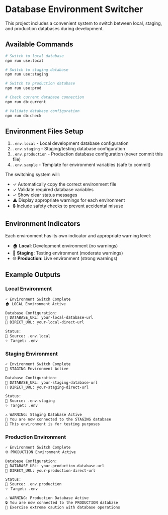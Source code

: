 # Database Environment Switcher

This project includes a convenient system to switch between local, staging, and production databases during development.

## Available Commands

```bash
# Switch to local database
npm run use:local

# Switch to staging database
npm run use:staging

# Switch to production database
npm run use:prod

# Check current database connection
npm run db:current

# Validate database configuration
npm run db:check
```

## Environment Files Setup

1. `.env.local` - Local development database configuration
2. `.env.staging` - Staging/testing database configuration
3. `.env.production` - Production database configuration (never commit this file)
4. `.env.sample` - Template for environment variables (safe to commit)

The switching system will:

- ✓ Automatically copy the correct environment file
- ✓ Validate required database variables
- ✓ Show clear status messages
- ⚠️ Display appropriate warnings for each environment
- 🔒 Include safety checks to prevent accidental misuse

## Environment Indicators

Each environment has its own indicator and appropriate warning level:

- 🏠 **Local**: Development environment (no warnings)
- 🚧 **Staging**: Testing environment (moderate warnings)
- 🌐 **Production**: Live environment (strong warnings)

## Example Outputs

### Local Environment

```bash
✓ Environment Switch Complete
🏠 LOCAL Environment Active

Database Configuration:
📡 DATABASE_URL: your-local-database-url
🔌 DIRECT_URL: your-local-direct-url

Status:
📂 Source: .env.local
✨ Target: .env
```

### Staging Environment

```bash
✓ Environment Switch Complete
🚧 STAGING Environment Active

Database Configuration:
📡 DATABASE_URL: your-staging-database-url
🔌 DIRECT_URL: your-staging-direct-url

Status:
📂 Source: .env.staging
✨ Target: .env

⚠️ WARNING: Staging Database Active
🔨 You are now connected to the STAGING database
📢 This environment is for testing purposes
```

### Production Environment

```bash
✓ Environment Switch Complete
🌐 PRODUCTION Environment Active

Database Configuration:
📡 DATABASE_URL: your-production-database-url
🔌 DIRECT_URL: your-production-direct-url

Status:
📂 Source: .env.production
✨ Target: .env

⚠️ WARNING: Production Database Active
🔒 You are now connected to the PRODUCTION database
📢 Exercise extreme caution with database operations
```
